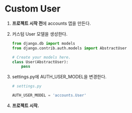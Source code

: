 # Custom User

1. **프로젝트 시작 전**에 accounts 앱을 만든다.

2. 커스텀 User 모델을 생성한다.

   ```python
   from django.db import models
   from django.contrib.auth.models import AbstractUser
   
   # Create your models here.
   class User(AbstractUser):
       pass 
   ```

3. settings.py에 AUTH_USER_MODEL을 변경한다.

   ```python
   # settings.py
   
   AUTH_USER_MODEL = 'accounts.User'
   ```

4. **프로젝트 시작.**





